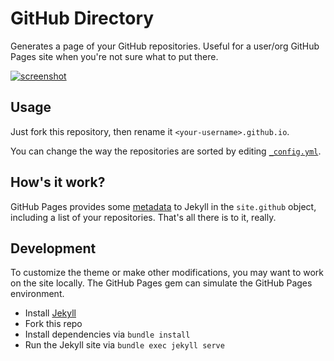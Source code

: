 # GitHub Directory
Generates a page of your GitHub repositories. Useful for a user/org GitHub Pages
site when you're not sure what to put there.

[![screenshot](http://i.imgur.com/m5Rt8pJ.png)](http://github-directory.surge.sh)

## Usage
Just fork this repository, then rename it `<your-username>.github.io`.

You can change the way the repositories are sorted by editing
[`_config.yml`](_config.yml).

## How's it work?
GitHub Pages provides some [metadata](https://help.github.com/articles/repository-metadata-on-github-pages/)
to Jekyll in the `site.github` object, including a list of your repositories.
That's all there is to it, really.

## Development
To customize the theme or make other modifications, you may want to work on the site
locally. The GitHub Pages gem can simulate the GitHub Pages environment.

* Install [Jekyll](https://jekyllrb.com/docs/installation/)
* Fork this repo
* Install dependencies via `bundle install`
* Run the Jekyll site via `bundle exec jekyll serve`
